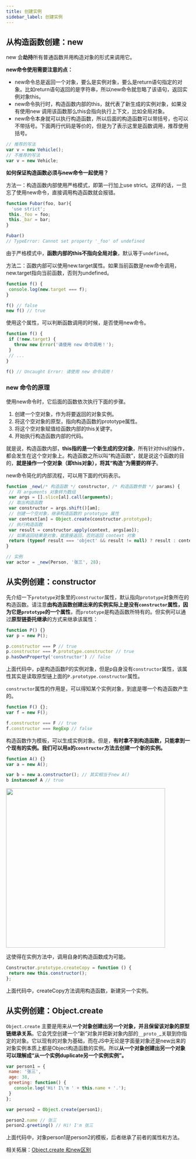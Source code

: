 ```yaml
---
title: 创建实例
sidebar_label: 创建实例
---
```

## 从构造函数创建：new

new 会**劫持**所有普通函数并用构造对象的形式来调用它。

**new命令使用需要注意的点：**

- new命令总是返回一个对象，要么是实例对象，要么是return语句指定的对象。比如return语句返回的是字符串，所以new命令就忽略了该语句，返回实例对象this。
- new命令执行时，构造函数内部的this，就代表了新生成的实例对象，如果没有使用new 调用该函数那么this会指向执行上下文，比如全局对象。
- new命令本身就可以执行构造函数，所以后面的构造函数可以带括号，也可以不带括号。下面两行代码是等价的，但是为了表示这里是函数调用，推荐使用括号。

```js
// 推荐的写法
var v = new Vehicle();
// 不推荐的写法
var v = new Vehicle;
```

**如何保证构造函数必须与new命令一起使用？**

方法一：构造函数内部使用严格模式，即第一行加上use strict。这样的话，一旦忘了使用new命令，直接调用构造函数就会报错。

```js
function Fubar(foo, bar){
  'use strict';
 this._foo = foo;
 this._bar = bar;
}

Fubar()
// TypeError: Cannot set property '_foo' of undefined
```
由于严格模式中，**函数内部的this不指向全局对象**，默认等于`undefined`。


方法二：函数内部可以使用new.target属性。如果当前函数是new命令调用，new.target指向当前函数，否则为undefined。

```js
function f() {
 console.log(new.target === f);
}

f() // false
new f() // true
```

使用这个属性，可以判断函数调用的时候，是否使用new命令。

```js
function f() {
 if (!new.target) {
   throw new Error('请使用 new 命令调用！');
 }
 // ...
}

f() // Uncaught Error: 请使用 new 命令调用！
```

### new 命令的原理

使用new命令时，它后面的函数依次执行下面的步骤。

1. 创建一个空对象，作为将要返回的对象实例。
2. 将这个空对象的原型，指向构造函数的prototype属性。
3. 将这个空对象赋值给函数内部的this关键字。
4. 开始执行构造函数内部的代码。

就是说，构造函数内部，**this指的是一个新生成的空对象**，所有针对this的操作，都会发生在这个空对象上。构造函数之所以叫“构造函数”，就是说这个函数的目的，**就是操作一个空对象（即this对象），将其“构造”为需要的样子**。

new命令简化的内部流程，可以用下面的代码表示。

```js
function _new(/* 构造函数 */ constructor, /* 构造函数参数 */ params) {
 // 将 arguments 对象转为数组
 var args = [].slice[al].call(arguments);
 // 取出构造函数
 var constructor = args.shift()[am];
 // 创建一个空对象，继承构造函数的 prototype 属性
 var context[an] = Object.create(constructor.prototype);
 // 执行构造函数
 var result = constructor.apply(context, args[ao]);
 // 如果返回结果是对象，就直接返回，否则返回 context 对象
 return (typeof result === 'object' && result != null) ? result : context;
}

// 实例
var actor = _new(Person, '张三', 28);
```
## 从实例创建：constructor

先介绍一下`prototype`对象里的`constructor`属性，默认指向`prototype`对象所在的构造函数。请注意**由构造函数创建出来的实例实际上是没有`constructor`属性，因为它是`prototype`的一个属性**，而`prototype`是构造函数所特有的。但实例可以通过**原型链委托继承**的方式来继承该属性：

```js
function P() {}
var p = new P();

p.constructor === P // true
p.constructor === P.prototype.constructor // true
p.hasOwnProperty('constructor') // false
```

上面代码中，p是构造函数P的实例对象，但是p自身没有`constructor`属性，该属性其实是读取原型链上面的`P.prototype.constructor`属性。

`constructor`属性的作用是，可以得知某个实例对象，到底是哪一个构造函数产生的。

```js
function F() {};
var f = new F();

f.constructor === F // true
f.constructor === RegExp // false
```

构造函数作为模板，可以生成实例对象。但是，**有时拿不到构造函数，只能拿到一个现有的实例。我们可以用a的`constructor`方法去创建一个新的实例。**

```js
function A() {}
var a = new A();

var b = new a.constructor(); // 其实相当于new A()
b instanceof A // true
```

<div >
    <img width="436" src="https://cosmos-x.oss-cn-hangzhou.aliyuncs.com/image15.png" />
</div>

这使得在实例方法中，调用自身的构造函数成为可能。

```js
Constructor.prototype.createCopy = function () {
 return new this.constructor();
};

```
上面代码中，createCopy方法调用构造函数，新建另一个实例。

## 从实例创建：Object.create
`Object.create` 主要是用来从**一个对象创建出另一个对象，并且保留该对象的原型链继承关系**。它会凭空创建一个“新”对象并把新对象内部的`__proto_`_关联到你指定的对象。它以现有的对象为基础，而在JS中无论是字面量对象还是new出来的对象实例本质上都是Object构造函数的实例。所以**从一个对象创建出另一个对象可以理解成“从一个实例duplicate另一个实例实例”。**

```js
var person1 = {
 name: '张三',
 age: 38,
 greeting: function() {
   console.log('Hi! I\'m ' + this.name + '.');
 }
};

var person2 = Object.create(person1);

person2.name // 张三
person2.greeting() // Hi! I'm 张三
```

上面代码中，对象person1是person2的模板，后者继承了前者的属性和方法。

相关拓展：[Object.create 和new区别](https://www.google.com/url?q=https://blog.csdn.net/blueblueskyhua/article/details/73135938&sa=D&ust=1570507768637000)